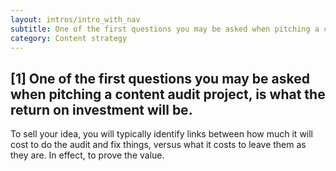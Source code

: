 ```yaml
---
layout: intros/intro_with_nav
subtitle: One of the first questions you may be asked when pitching a content audit project, is what the return on investment will be.
category: Content strategy
---
```


## [1] One of the first questions you may be asked when pitching a content audit project, is what the return on investment will be.

To sell your idea, you will typically identify links between how much it will cost to do the audit and fix things, versus what it costs to leave them as they are. In effect, to prove the value.
